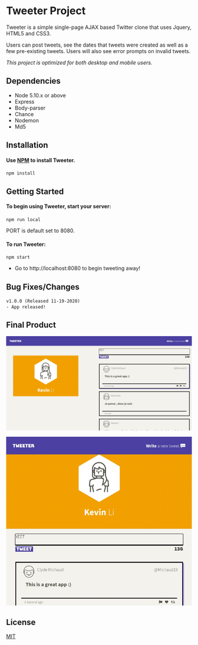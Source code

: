 # Tweeter Project

Tweeter is a simple single-page AJAX based Twitter clone that uses Jquery, HTML5 and CSS3. 

Users can post tweets, see the dates that tweets were created as well as a few pre-existing tweets. Users will also see error prompts on invalid tweets.

*This project is optimized for both desktop and mobile users.*


## Dependencies

- Node 5.10.x or above
- Express
- Body-parser
- Chance
- Nodemon
- Md5

## Installation

#### Use [NPM](https://www.npmjs.com/package/npm) to install Tweeter.
```
npm install
```

## Getting Started
#### To begin using Tweeter, start your server:
```
npm run local
```

PORT is default set to 8080.

#### To run Tweeter:
```
npm start
```

- Go to http://localhost:8080 to begin tweeting away!

## Bug Fixes/Changes
```
v1.0.0 (Released 11-19-2020)
- App released!
```
## Final Product

!["Screenshot of the Tweeter app in Desktop view"](https://github.com/Kevinli296/tweeter/blob/master/docs/Tweeter-app-desktop-view.jpg?raw=true)

!["Screenshot of the Tweeter app in Mobile view"](https://github.com/Kevinli296/tweeter/blob/master/docs/Tweeter-app-mobile-view.jpg?raw=true)

## License
[MIT](https://choosealicense.com/licenses/mit/)